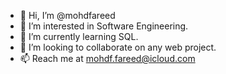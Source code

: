 - 👋 Hi, I’m @mohdfareed
- 👀 I’m interested in Software Engineering.
- 🌱 I’m currently learning SQL.
- 💞️ I’m looking to collaborate on any web project.
- 📫 Reach me at mohdf.fareed@icloud.com

<!---
mohdfareed/mohdfareed is a ✨ special ✨ repository because its `README.md` (this file) appears on your GitHub profile.
You can click the Preview link to take a look at your changes.
--->
